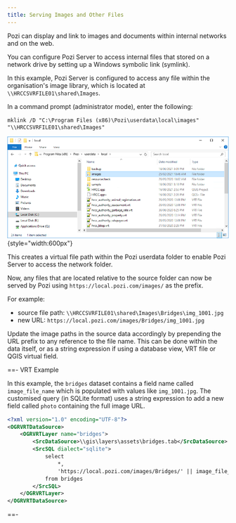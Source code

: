 ```yaml
---
title: Serving Images and Other Files
---
```


Pozi can display and link to images and documents within internal networks and on the web.

You can configure Pozi Server to access internal files that stored on a network drive by setting up a Windows symbolic link (symlink).

In this example, Pozi Server is configured to access any file within the organisation's image library, which is located at `\\HRCCSVRFILE01\shared\Images`.

In a command prompt (administrator mode), enter the following:

```
mklink /D "C:\Program Files (x86)\Pozi\userdata\local\images" "\\HRCCSVRFILE01\shared\Images"
```

![Symlink example](./img/symlink-example.png){style="width:600px"}

This creates a virtual file path within the Pozi userdata folder to enable Pozi Server to access the network folder.

Now, any files that are located relative to the source folder can now be served by Pozi using `https://local.pozi.com/images/` as the prefix.

For example:

* source file path: `\\HRCCSVRFILE01\shared\Images\Bridges\img_1001.jpg`
* new URL:  `https://local.pozi.com/images/Bridges/img_1001.jpg`

Update the image paths in the source data accordingly by prepending the URL prefix to any reference to the file name. This can be done within the data itself, or as a string expression if using a database view, VRT file or QGIS virtual field.

==- VRT Example

In this example, the `bridges` dataset contains a field name called `image_file_name` which is populated with values like `img_1001.jpg`. The customised query (in SQLite format) uses a string expression to add a new field called `photo` containing the full image URL.

```xml bridges.vrt
<?xml version="1.0" encoding="UTF-8"?>
<OGRVRTDataSource>
    <OGRVRTLayer name="bridges">
        <SrcDataSource>\\gis\layers\assets\bridges.tab</SrcDataSource>
        <SrcSQL dialect="sqlite">
            select
                *,
                'https://local.pozi.com/images/Bridges/' || image_file_name as photo
            from bridges
        </SrcSQL>
    </OGRVRTLayer>
</OGRVRTDataSource>
```

==-
